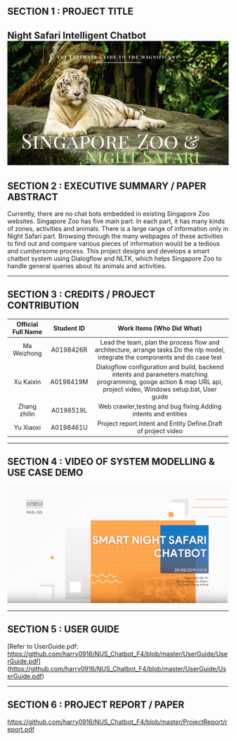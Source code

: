 
## SECTION 1 : PROJECT TITLE
Night Safari Intelligent Chatbot
<img width="812" alt="welcome" src="https://github.com/harry0916/NUS_Chatbot_F4/blob/master/Miscellaneous/banner.jpg">
---

## SECTION 2 : EXECUTIVE SUMMARY / PAPER ABSTRACT
Currently, there are no chat bots embedded in existing Singapore Zoo websites. Singapore Zoo has five main part. In each part, it has many kinds of zones, activities and animals. There is a large range of information only in Night Safari part.  Browsing through the many webpages of these activities to find out and compare various pieces of information would be a tedious and cumbersome process.
This project designs and develops a smart chatbot system using Dialogflow and NLTK, which helps Singapore Zoo to handle general queries about its animals and activities. 

---

## SECTION 3 : CREDITS / PROJECT CONTRIBUTION

| Official Full Name | Student ID   | Work Items (Who Did What)  |
| :------------: | :------------: | :-------------------------: |
|  Ma Weizhong       | A0198426R    |Lead the team, plan the process flow and architecture, arrange tasks.Do the nlp model, integrate the components and do case test |
|  Xu Kaixin         | A0198419M    |Dialogflow configuration and build, backend intents and parameters matching programming, googe action & map URL api, project video, Windows setup.bat, User guide |
|  Zhang zhilin      | A0198519L    |Web crawler,testing and bug fixing.Adding intents and entities |
|  Yu Xiaoxi         | A0198461U    |Project report.Intent and Entity Define.Draft of project video |


---

## SECTION 4 : VIDEO OF SYSTEM MODELLING & USE CASE DEMO
[![Watch the video](https://github.com/harry0916/NUS_Chatbot_F4/blob/master/Miscellaneous/nigthsafari.jpeg)](https://www.youtube.com/watch?v=9U6q8HlAHAk&feature=youtu.be)

---

## SECTION 5 : USER GUIDE
[Refer to UserGuide.pdf: https://github.com/harry0916/NUS_Chatbot_F4/blob/master/UserGuide/UserGuide.pdf] (https://github.com/harry0916/NUS_Chatbot_F4/blob/master/UserGuide/UserGuide.pdf)

---

## SECTION 6 : PROJECT REPORT / PAPER
<Github File Link> https://github.com/harry0916/NUS_Chatbot_F4/blob/master/ProjectReport/report.pdf

